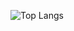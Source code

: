 ![Top Langs](https://github-readme-stats.vercel.app/api/top-langs/?username=maxr777&layout=compact&theme=ayu-mirage)
